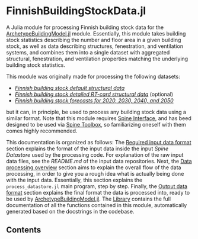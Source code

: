 # FinnishBuildingStockData.jl

A Julia module for processing Finnish building stock data for the
[ArchetypeBuildingModel.jl](https://vttgit.vtt.fi/flexib/archetypebuildingmodel) module.
Essentially, this module takes building stock statistics describing the number and
floor area in a given building stock, as well as data describing structures,
fenestration, and ventilation systems, and combines them into a single dataset with
aggregated structural, fenestration, and ventilation properties matching the
underlying building stock statistics.

This module was originally made for processing the following datasets:

- [*Finnish building stock default structural data*](http://urn.fi/urn:nbn:fi:att:6c6697fc-c601-40b7-a1c9-ad85b0423d38)
- [*Finnish building stock detailed RT-card structural data*](http://urn.fi/urn:nbn:fi:att:61b72dc7-2e51-4598-bd65-95b099fabd0c) (optional)
- [*Finnish building stock forecasts for 2020, 2030, 2040, and 2050*](http://urn.fi/urn:nbn:fi:att:a567a84b-fea4-4ca8-84a1-fe97f52caff4)

but it can, in principle, be used to process any building stock data using a similar format.
Note that this module requires
[Spine Interface](https://github.com/Spine-project/SpineInterface.jl),
and has beed designed to be used via
[Spine Toolbox](https://github.com/Spine-project/Spine-Toolbox),
so familiarizing oneself with them comes highly recommended.

This documentation is organized as follows:
The [Required input data format](@ref) section explains the format
of the input data inside the input *Spine Datastore* used by the processing code.
For explanation of the raw input data files,
see the *README.md* of the input data repositories.
Next, the [Data processing overview](@ref) section aims to explain the overall flow
of the data processing, in order to give you a rough idea what is actually
being done with the input data.
Essentially, this section explains the `process_datastore.jl` main program,
step by step.
Finally, the [Output data format](@ref) section explains the final format
the data is processed into,
ready to be used by [ArchetypeBuildingModel.jl](https://vttgit.vtt.fi/flexib/archetypebuildingmodel).
The [Library](@ref) contains the full documentation of all the functions
contained in this module, automatically generated based on the docstrings
in the codebase.


## Contents

```@contents
```